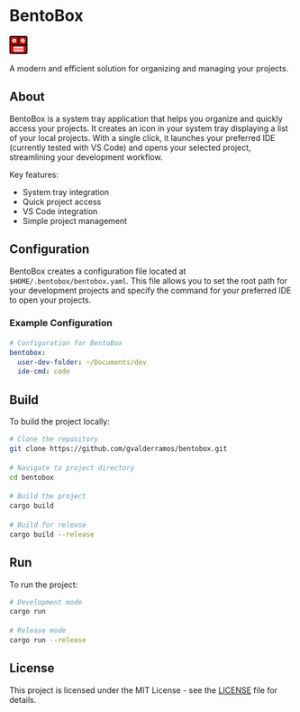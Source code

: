 # BentoBox

![BentoBox Logo](resource/bentobox.png)

A modern and efficient solution for organizing and managing your projects.

## About
BentoBox is a system tray application that helps you organize and quickly access your projects. It creates an icon in your system tray displaying a list of your local projects. With a single click, it launches your preferred IDE (currently tested with VS Code) and opens your selected project, streamlining your development workflow.

Key features:
- System tray integration
- Quick project access
- VS Code integration
- Simple project management

## Configuration

BentoBox creates a configuration file located at `$HOME/.bentobox/bentobox.yaml`. This file allows you to set the root path for your development projects and specify the command for your preferred IDE to open your projects.

### Example Configuration

```yaml
# Configuration for BentoBox
bentobox:
  user-dev-folder: ~/Documents/dev
  ide-cmd: code
```

## Build

To build the project locally:

```bash
# Clone the repository
git clone https://github.com/gvalderramos/bentobox.git

# Navigate to project directory
cd bentobox

# Build the project
cargo build

# Build for release
cargo build --release
```

## Run

To run the project:

```bash
# Development mode
cargo run

# Release mode
cargo run --release
```

## License

This project is licensed under the MIT License - see the [LICENSE](LICENSE) file for details.